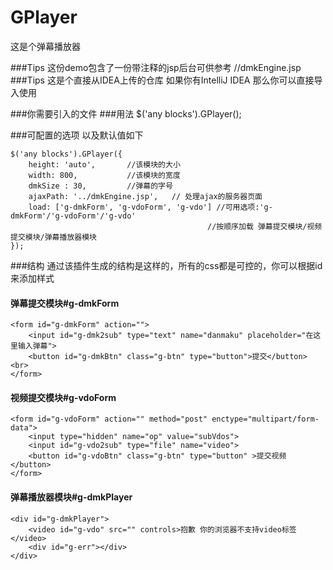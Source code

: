 # GPlayer
这是个弹幕播放器

###Tips
	这份demo包含了一份带注释的jsp后台可供参考 //dmkEngine.jsp
###Tips
	这是个直接从IDEA上传的仓库 如果你有IntelliJ IDEA 那么你可以直接导入使用

###你需要引入的文件
	<script src="js/jquery.js"></script>
	<script src="js/jquery.GPlayer.js"></script>
###用法
	$('any blocks').GPlayer();

###可配置的选项
以及默认值如下

	$('any blocks').GPlayer({
		height: 'auto',	      //该模块的大小 
		width: 800,			  //该模块的宽度		
		dmkSize : 30,		  //弹幕的字号
		ajaxPath: '../dmkEngine.jsp',	// 处理ajax的服务器页面
		load: ['g-dmkForm', 'g-vdoForm', 'g-vdo'] //可用选项:'g-dmkForm'/'g-vdoForm'/'g-vdo' 
												//按顺序加载 弹幕提交模块/视频提交模块/弹幕播放器模块
	});

###结构
通过该插件生成的结构是这样的，所有的css都是可控的，你可以根据id来添加样式

#### 弹幕提交模块#g-dmkForm
	<form id="g-dmkForm" action="">	
		<input id="g-dmk2sub" type="text" name="danmaku" placeholder="在这里输入弹幕">
		<button id="g-dmkBtn" class="g-btn" type="button">提交</button> <br>
	</form>												
#### 视频提交模块#g-vdoForm
	<form id="g-vdoForm" action="" method="post" enctype="multipart/form-data"> 
		<input type="hidden" name="op" value="subVdos">
		<input id="g-vdo2sub" type="file" name="video">
		<button id="g-vdoBtn" class="g-btn" type="button" >提交视频</button>
	</form>
#### 弹幕播放器模块#g-dmkPlayer
	<div id="g-dmkPlayer">								
		<video id="g-vdo" src="" controls>抱歉 你的浏览器不支持video标签</video>
		<div id="g-err"></div>
	</div>
	
	
